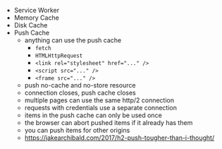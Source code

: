 - Service Worker
- Memory Cache
- Disk Cache
- Push Cache
  - anything can use the push cache
    - `fetch`
    - `HTMLHttpRequest`
    - `<link rel="stylesheet" href="..." />`
    - `<script src="..." />`
    - `<frame src="..." />`
  - push no-cache and no-store resource
  - connection closes, push cache closes
  - multiple pages can use the same http/2 connection
  - requests with credentials use a separate connection
  - items in the push cache can only be used once
  - the browser can abort pushed items if it already has them
  - you can push items for other origins
  - https://jakearchibald.com/2017/h2-push-tougher-than-i-thought/
